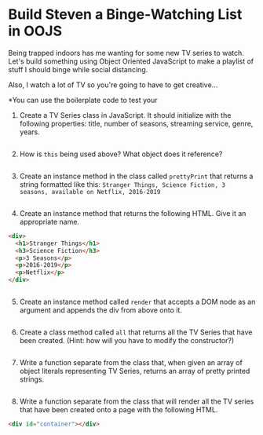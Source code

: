 # Build Steven a Binge-Watching List in OOJS

Being trapped indoors has me wanting for some new TV series to watch. Let's build something using Object Oriented JavaScript to make a playlist of stuff I should binge while social distancing. 

Also, I watch a lot of TV so you're going to have to get creative...

*You can use the boilerplate code to test your 

1. Create a TV Series class in JavaScript. It should initialize with the following properties: title, number of seasons, streaming service, genre, years.

```javascript

```

2. How is `this` being used above? What object does it reference?

```

```

3. Create an instance method in the class called `prettyPrint` that returns a string formatted like this: `Stranger Things, Science Fiction, 3 seasons, available on Netflix, 2016-2019`

```javascript

```

4. Create an instance method that returns the following HTML. Give it an appropriate name.

```html
<div>
  <h1>Stranger Things</h1>
  <h3>Science Fiction</h3>
  <p>3 Seasons</p>
  <p>2016-2019</p>
  <p>Netflix</p>
</div>
```

```javascript

```

5. Create an instance method called `render` that accepts a DOM node as an argument and appends the div from above onto it.

```javascript

```

6. Create a class method called `all` that returns all the TV Series that have been created. (Hint: how will you have to modify the constructor?)

```javascript

```

7. Write a function separate from the class that, when given an array of object literals representing TV Series, returns an array of pretty printed strings.

```javascript

```

8. Write a function separate from the class that will render all the TV series that have been created onto a page with the following HTML.

```html
<div id="container"></div>
```